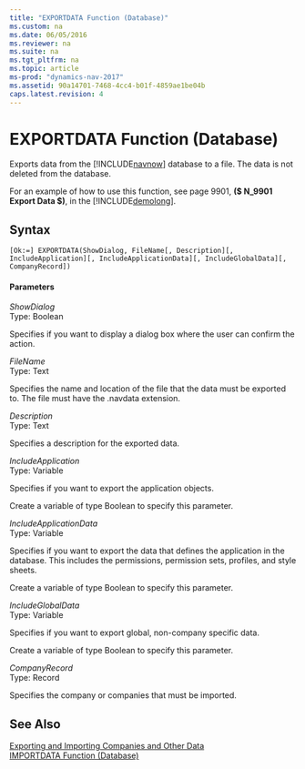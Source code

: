 ```yaml
---
title: "EXPORTDATA Function (Database)"
ms.custom: na
ms.date: 06/05/2016
ms.reviewer: na
ms.suite: na
ms.tgt_pltfrm: na
ms.topic: article
ms-prod: "dynamics-nav-2017"
ms.assetid: 90a14701-7468-4cc4-b01f-4859ae1be04b
caps.latest.revision: 4
---
```

# EXPORTDATA Function (Database)
Exports data from the [!INCLUDE[navnow](includes/navnow_md.md)] database to a file. The data is not deleted from the database.  
  
 For an example of how to use this function, see page 9901, **\($ N\_9901 Export Data $\)**, in the [!INCLUDE[demolong](includes/demolong_md.md)].  
  
## Syntax  
  
```  
[Ok:=] EXPORTDATA(ShowDialog, FileName[, Description][, IncludeApplication][, IncludeApplicationData][, IncludeGlobalData][, CompanyRecord])  
```  
  
#### Parameters  
 *ShowDialog*  
 Type: Boolean  
  
 Specifies if you want to display a dialog box where the user can confirm the action.  
  
 *FileName*  
 Type: Text  
  
 Specifies the name and location of the file that the data must be exported to. The file must have the .navdata extension.  
  
 *Description*  
 Type: Text  
  
 Specifies a description for the exported data.  
  
 *IncludeApplication*  
 Type: Variable  
  
 Specifies if you want to export the application objects.  
  
 Create a variable of type Boolean to specify this parameter.  
  
 *IncludeApplicationData*  
 Type: Variable  
  
 Specifies if you want to export the data that defines the application in the database. This includes the permissions, permission sets, profiles, and style sheets.  
  
 Create a variable of type Boolean to specify this parameter.  
  
 *IncludeGlobalData*  
 Type: Variable  
  
 Specifies if you want to export global, non\-company specific data.  
  
 Create a variable of type Boolean to specify this parameter.  
  
 *CompanyRecord*  
 Type: Record  
  
 Specifies the company or companies that must be imported.  
  
## See Also  
 [Exporting and Importing Companies and Other Data](Exporting-and-Importing-Companies-and-Other-Data.md)   
 [IMPORTDATA Function \(Database\)](IMPORTDATA-Function--Database-.md)